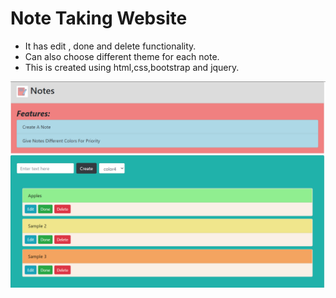 # Note Taking Website 

* It has edit , done and delete functionality.
* Can also choose different theme for each note.
* This is created using html,css,bootstrap and jquery.

![](images/sample.png)